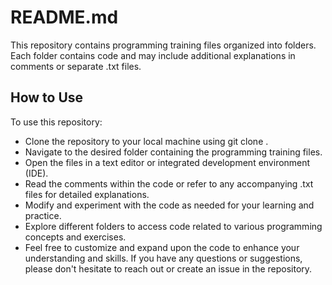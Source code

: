 # README.md
This repository contains programming training files organized into folders. Each folder contains code and may include additional explanations in comments or separate .txt files.

## How to Use
To use this repository:

- Clone the repository to your local machine using git clone <repository-url>.
- Navigate to the desired folder containing the programming training files.
- Open the files in a text editor or integrated development environment (IDE).
- Read the comments within the code or refer to any accompanying .txt files for detailed explanations.
- Modify and experiment with the code as needed for your learning and practice.
- Explore different folders to access code related to various programming concepts and exercises.
- Feel free to customize and expand upon the code to enhance your understanding and skills. If you have any questions or suggestions, please don't hesitate to reach out or create an issue in the repository.
